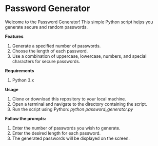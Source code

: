 # Password Generator
Welcome to the Password Generator! This simple Python script helps you generate secure and random passwords.

**Features**
1. Generate a specified number of passwords.
2. Choose the length of each password.
3. Use a combination of uppercase, lowercase, numbers, and special characters for secure passwords.

**Requirements**
1. Python 3.x

**Usage**
1. Clone or download this repository to your local machine.
2. Open a terminal and navigate to the directory containing the script.
3. Run the script using Python:
 *python password_generator.py*

**Follow the prompts:**
1. Enter the number of passwords you wish to generate.
2. Enter the desired length for each password.
3. The generated passwords will be displayed on the screen.
